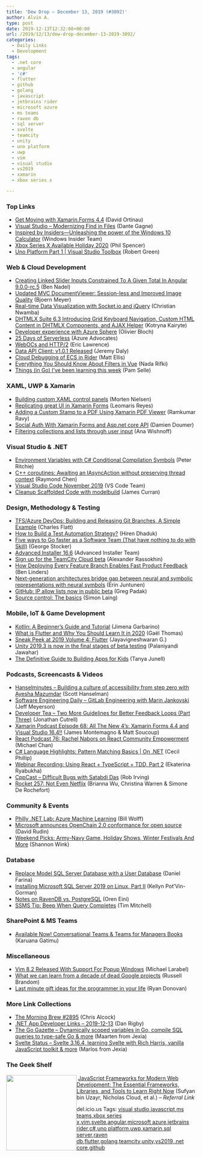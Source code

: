 ```yaml
---
title: 'Dew Drop – December 13, 2019 (#3092)'
author: Alvin A.
type: post
date: 2019-12-13T12:32:08+00:00
url: /2019/12/13/dew-drop-december-13-2019-3092/
categories:
  - Daily Links
  - Development
tags:
  - .net core
  - angular
  - 'c#'
  - flutter
  - github
  - golang
  - javascript
  - jetbrains rider
  - microsoft azure
  - ms teams
  - raven db
  - sql server
  - svelte
  - teamcity
  - unity
  - uno platform
  - uwp
  - vim
  - visual studio
  - vs2019
  - xamarin
  - xbox series x

---
```

### <a name="top"></a>Top Links

  * <a href="https://devblogs.microsoft.com/xamarin/xamarin-forms-4-4/" target="_blank" rel="noopener noreferrer">Get Moving with Xamarin.Forms 4.4</a> (David Ortinau)
  * <a href="https://devblogs.microsoft.com/visualstudio/modernizing-find-in-files/" target="_blank" rel="noopener noreferrer">Visual Studio &#8211; Modernizing Find in Files</a> (Dante Gagne)
  * <a href="https://insider.windows.com/en-us/community-news/windows-calculator/" target="_blank" rel="noopener noreferrer">Inspired by Insiders—Unleashing the power of the Windows 10 Calculator</a> (Windows Insider Team)
  * <a href="http://feedproxy.google.com/~r/MajorNelson/~3/Wpc5A1jaa2I/" target="_blank" rel="noopener noreferrer">Xbox Series X Available Holiday 2020</a> (Phil Spencer)
  * <a href="https://channel9.msdn.com/Shows/Visual-Studio-Toolbox/Uno-Platform-Part-1?WT.mc_id=DX_MVP4025064" target="_blank" rel="noopener noreferrer">Uno Platform Part 1 | Visual Studio Toolbox</a> (Robert Green)



### <a name="web"></a>Web & Cloud Development

  * <a href="https://www.bennadel.com/blog/3739-creating-linked-slider-inputs-constrained-to-a-given-total-in-angular-9-0-0-rc-5.htm" target="_blank" rel="noopener noreferrer">Creating Linked Slider Inputs Constrained To A Given Total In Angular 9.0.0-rc.5</a> (Ben Nadel)
  * <a href="https://www.textcontrol.com/blog/2019/12/12/updated-mvc-documentviewer-session-less-and-improved-image-quality/" target="_blank" rel="noopener noreferrer">Updated MVC DocumentViewer: Session-less and Improved Image Quality</a> (Bjoern Meyer)
  * <a href="https://www.telerik.com/blogs/real-time-data-visualization-with-socket.io-and-jquery" target="_blank" rel="noopener noreferrer">Real-time Data Visualization with Socket.io and jQuery</a> (Christian Nwamba)
  * <a href="https://dhtmlx.com/blog/dhtmlx-suite-6-3-grid-keyboard-navigation-custom-htmlx-content-ajax-helper/" target="_blank" rel="noopener noreferrer">DHTMLX Suite 6.3 Introducing Grid Keyboard Navigation, Custom HTML Content in DHTMLX Components, and AJAX Helper</a> (Kotryna Kairyte)
  * <a href="https://techcommunity.microsoft.com/t5/Internet-of-Things/Developer-experience-with-Azure-Sphere/ba-p/1063218" target="_blank" rel="noopener noreferrer">Developer experience with Azure Sphere</a> (Olivier Bloch)
  * <a href="https://25daysofserverless.com/" target="_blank" rel="noopener noreferrer">25 Days of Serverless</a> (Azure Advocates)
  * <a href="https://textslashplain.com/2019/12/12/webocs-and-http-2/" target="_blank" rel="noopener noreferrer">WebOCs and HTTP/2</a> (Eric Lawrence)
  * <a href="https://www.jeremydaly.com/data-api-client-v1-0-1-released/" target="_blank" rel="noopener noreferrer">Data API Client: v1.0.1 Released</a> (Jeremy Daly)
  * <a href="https://blog.jetbrains.com/dotnet/2019/12/12/cloud-debugging-of-ecs-in-rider/" target="_blank" rel="noopener noreferrer">Cloud Debugging of ECS in Rider</a> (Matt Ellis)
  * <a href="https://www.telerik.com/blogs/everything-you-should-know-about-filters-in-vue" target="_blank" rel="noopener noreferrer">Everything You Should Know About Filters in Vue</a> (Nada Rifki)
  * <a href="http://thewebivore.com/things-in-go-ive-been-learning-this-week/" target="_blank" rel="noopener noreferrer">Things (in Go) I’ve been learning this week</a> (Pam Selle)



### <a name="silverlight"></a>XAML, UWP & Xamarin

  * <a href="https://www.sharpgis.net/post/2019/12/12/building-custom-xaml-control-panels" target="_blank" rel="noopener noreferrer">Building custom XAML control panels</a> (Morten Nielsen)
  * <a href="https://askxammy.com/replicating-great-ui-in-xamarin-forms/" target="_blank" rel="noopener noreferrer">Replicating great UI in Xamarin Forms</a> (Leomaris Reyes)
  * <a href="https://www.syncfusion.com/blogs/post/adding-a-custom-stamp-to-a-pdf-using-xamarin-pdf-viewer.aspx" target="_blank" rel="noopener noreferrer">Adding a Custom Stamp to a PDF Using Xamarin PDF Viewer</a> (Ramkumar Ravy)
  * <a href="https://doumer.me/social-auth-with-xamarin-forms-and-asp-net-core-api/" target="_blank" rel="noopener noreferrer">Social Auth With Xamarin Forms and Asp.net core API</a> (Damien Doumer)
  * <a href="https://docs.microsoft.com/en-us/windows/uwp/design/controls-and-patterns/listview-filtering" target="_blank" rel="noopener noreferrer">Filtering collections and lists through user input</a> (Ana Wishnoff)



### <a name="dotnet"></a>Visual Studio & .NET

  * <a href="http://blog.peterritchie.com/Environment-Variables-with-CSharp-Conditional-Compilation-Symbols/" target="_blank" rel="noopener noreferrer">Environment Variables with C# Conditional Compilation Symbols</a> (Peter Ritchie)
  * <a href="https://devblogs.microsoft.com/oldnewthing/20191212-00/?p=103207" target="_blank" rel="noopener noreferrer">C++ coroutines: Awaiting an IAsyncAction without preserving thread context</a> (Raymond Chen)
  * <a href="https://code.visualstudio.com/updates/v1_41" target="_blank" rel="noopener noreferrer">Visual Studio Code November 2019</a> (VS Code Team)
  * <a href="http://feedproxy.google.com/~r/HonestIllusion/~3/d8e0WvtjgbI/cleanup-Scaffolded-Code-with-ModelBuilder.html" target="_blank" rel="noopener noreferrer">Cleanup Scaffolded Code with modelbuild</a> (James Curran)



### <a name="design"></a>Design, Methodology & Testing

  * <a href="https://www.softwaremeadows.com/posts/tfs_azure_devops__building_and_releasing_git_branches,_a_simple_example" target="_blank" rel="noopener noreferrer">TFS/Azure DevOps: Building and Releasing Git Branches, A Simple Example</a> (Charles Flatt)
  * <a href="https://www.simform.com/test-automation-strategy/" target="_blank" rel="noopener noreferrer">How to Build a Test Automation Strategy?</a> (Hiren Dhaduk)
  * <a href="https://georgestocker.com/2019/12/13/five-ways-to-go-faster-as-a-software-team-that-have-nothing-to-do-with-skill/?utm_source=rss&utm_medium=rss&utm_campaign=five-ways-to-go-faster-as-a-software-team-that-have-nothing-to-do-with-skill" target="_blank" rel="noopener noreferrer">Five ways to Go faster as a Software Team (That have nothing to do with Skill)</a> (George Stocker)
  * <a href="https://www.advancedinstaller.com/release-16.6.html" target="_blank" rel="noopener noreferrer">Advanced Installer 16.6</a> (Advanced Installer Team)
  * <a href="https://blog.jetbrains.com/teamcity/2019/12/sign-up-for-the-teamcity-cloud-beta/" target="_blank" rel="noopener noreferrer">Sign up for the TeamCity Cloud beta</a> (Alexander Rassokhin)
  * <a href="https://www.infoq.com/news/2019/12/deploy-feature-fast-feedback?utm_campaign=infoq_content&utm_source=infoq&utm_medium=feed&utm_term=global" target="_blank" rel="noopener noreferrer">How Deploying Every Feature Branch Enables Fast Product Feedback</a> (Ben Linders)
  * <a href="https://www.microsoft.com/en-us/research/blog/next-generation-architectures-bridge-gap-between-neural-and-symbolic-representations-with-neural-symbols/" target="_blank" rel="noopener noreferrer">Next-generation architectures bridge gap between neural and symbolic representations with neural symbols</a> (Erin Juntunen)
  * <a href="https://github.blog/2019-12-12-ip-allow-lists-now-in-public-beta/" target="_blank" rel="noopener noreferrer">GitHub: IP allow lists now in public beta</a> (Greg Padak)
  * <a href="https://blog.scottlogic.com/2019/12/11/source-control-basics.html" target="_blank" rel="noopener noreferrer">Source control: The basics</a> (Simon Laing)



### <a name="mobile"></a>Mobile, IoT & Game Development

  * <a href="https://developer.okta.com/blog/2019/12/12/tutorial-kotlin-beginners-guide" target="_blank" rel="noopener noreferrer">Kotlin: A Beginner&#8217;s Guide and Tutorial</a> (Jimena Garbarino)
  * <a href="https://www.freecodecamp.org/news/what-is-flutter-and-why-you-should-learn-it-in-2020/" target="_blank" rel="noopener noreferrer">What is Flutter and Why You Should Learn It in 2020</a> (Gaël Thomas)
  * <a href="https://www.syncfusion.com/blogs/post/sneak-peek-2019-volume-4-flutter.aspx" target="_blank" rel="noopener noreferrer">Sneak Peek at 2019 Volume 4: Flutter</a> (Jayavigneshwaran G.)
  * <a href="https://blogs.unity3d.com/2019/12/12/2019-3-is-now-in-the-final-stages-of-beta-testing/" target="_blank" rel="noopener noreferrer">Unity 2019.3 is now in the final stages of beta testing</a> (Palaniyandi Jawahar)
  * <a href="https://www.toptal.com/designers/interactive/guide-to-apps-for-children" target="_blank" rel="noopener noreferrer">The Definitive Guide to Building Apps for Kids</a> (Tanya Junell)



### <a name="podcasts"></a>Podcasts, Screencasts & Videos

  * <a href="https://hanselminutes.simplecast.com/episodes/building-a-culture-of-accessibility-from-step-zero-with-ayesha-mazumdar-e6aA8tUv" target="_blank" rel="noopener noreferrer">Hanselminutes &#8211; Building a culture of accessibility from step zero with Ayesha Mazumdar</a> (Scott Hanselman)
  * <a href="https://softwareengineeringdaily.com/2019/12/13/gitlab-engineering-with-marin-jankovski/" target="_blank" rel="noopener noreferrer">Software Engineering Daily &#8211; GitLab Engineering with Marin Jankovski</a> (Jeff Meyerson)
  * <a href="http://developertea.simplecast.fm/9d67770c" target="_blank" rel="noopener noreferrer">Developer Tea &#8211; Two More Guidelines for Better Feedback Loops (Part Three)</a> (Jonathan Cutrell)
  * <a href="https://www.xamarinpodcast.com/68" target="_blank" rel="noopener noreferrer">Xamarin Podcast Episode 68: All The New 4&#8217;s: Xamarin Forms 4.4 and Visual Studio 16.4!!</a> (James Montemagno & Matt Soucoup)
  * <a href="http://reactpodcast.com/76" target="_blank" rel="noopener noreferrer">React Podcast 76: Rachel Nabors on React Community Empowerment</a> (Michael Chan)
  * <a href="https://channel9.msdn.com/Shows/On-NET/CSharp-Language-Highlights-Pattern-Matching-Basics?WT.mc_id=DX_MVP4025064" target="_blank" rel="noopener noreferrer">C# Language Highlights: Pattern Matching Basics | On .NET</a> (Cecil Phillip)
  * <a href="https://blog.jetbrains.com/webstorm/2019/12/webinar-recording-using-react-typescript-tdd-part-2/" target="_blank" rel="noopener noreferrer">Webinar Recording: Using React + TypeScript + TDD, Part 2</a> (Ekaterina Ryabukha)
  * <a href="http://cppcast.libsyn.com/difficult-bugs-with-satabdi-das" target="_blank" rel="noopener noreferrer">CppCast &#8211; Difficult Bugs with Satabdi Das</a> (Rob Irving)
  * <a href="http://relay.fm/rocket/257" target="_blank" rel="noopener noreferrer">Rocket 257: Not Even Netflix</a> (Brianna Wu, Christina Warren & Simone De Rochefort)



### <a name="events"></a>Community & Events

  * <a href="https://www.meetup.com/Philly-NET/events/267136778/" target="_blank" rel="noopener noreferrer">Philly .NET Lab: Azure Machine Learning</a> (Bill Wolff)
  * <a href="https://cloudblogs.microsoft.com/opensource/2019/12/12/announcing-microsoft-openchain-conformance/" target="_blank" rel="noopener noreferrer">Microsoft announces OpenChain 2.0 conformance for open source</a> (David Rudin)
  * <a href="https://www.uwishunu.com/2019/12/things-to-do-in-philadelphia-this-weekend-december-13-15-2019/" target="_blank" rel="noopener noreferrer">Weekend Picks: Army-Navy Game, Holiday Shows, Winter Festivals And More</a> (Shannon Wink)



### <a name="sql"></a>Database

  * <a href="http://feedproxy.google.com/~r/MSSQLTips-LatestSqlServerTips/~3/QPCdJb4YP3s/" target="_blank" rel="noopener noreferrer">Replace Model SQL Server Database with a User Database</a> (Daniel Farina)
  * <a href="https://dbakevlar.com/2019/12/installing-microsoft-sql-server-2019-on-linux-part-ii/" target="_blank" rel="noopener noreferrer">Installing Microsoft SQL Server 2019 on Linux, Part II</a> (Kellyn Pot’Vin-Gorman)
  * <a href="http://feedproxy.google.com/~r/AyendeRahien/~3/TieabL8Jzb8/notes-on-ravendb-vs-postgresql" target="_blank" rel="noopener noreferrer">Notes on RavenDB vs. PostgreSQL</a> (Oren Eini)
  * <a href="https://www.timmitchell.net/post/2019/12/12/ssms-tip-beep-when-query-completes/" target="_blank" rel="noopener noreferrer">SSMS Tip: Beep When Query Completes</a> (Tim Mitchell)



### <a name="sp"></a>SharePoint & MS Teams

  * <a href="https://techcommunity.microsoft.com/t5/Driving-Adoption-Blog/Available-Now-Conversational-Teams-amp-Teams-for-Managers-Books/ba-p/1061625" target="_blank" rel="noopener noreferrer">Available Now! Conversational Teams & Teams for Managers Books</a> (Karuana Gatimu)



### <a name="misc"></a>Miscellaneous

  * <a href="http://www.phoronix.com/scan.php?page=news_item&px=Vim-8.2-Released" target="_blank" rel="noopener noreferrer">Vim 8.2 Released With Support For Popup Windows</a> (Michael Larabel)
  * <a href="https://www.theverge.com/2019/12/12/21012505/google-decade-failed-projects-discontinued-wave-glass-daydream-vr" target="_blank" rel="noopener noreferrer">What we can learn from a decade of dead Google projects</a> (Russell Brandom)
  * <a href="https://stackoverflow.blog/2019/12/12/last-minute-gift-ideas-for-the-programmer-in-your-life/" target="_blank" rel="noopener noreferrer">Last minute gift ideas for the programmer in your life</a> (Ryan Donovan)



### <a name="links"></a>More Link Collections

  * <a href="http://feedproxy.google.com/~r/ReflectivePerspective/~3/20orUYS3EEE/" target="_blank" rel="noopener noreferrer">The Morning Brew #2895</a> (Chris Alcock)
  * <a href="https://links.danrigby.com/2019/12/app-developer-links-2019-12-13/" target="_blank" rel="noopener noreferrer">.NET App Developer Links &#8211; 2019-12-13</a> (Dan Rigby)
  * <a href="http://www.go-gazette.com/archive/214424" target="_blank" rel="noopener noreferrer">The Go Gazette &#8211; Dynamically scoped variables in Go, compile SQL queries to type-safe Go & more</a> (Maarten from Jexia)
  * <a href="http://www.sveltestatus.com/issues/svelte-3-16-4-learning-svelte-with-rich-harris-vanilla-javascript-toolkit-more-214571" target="_blank" rel="noopener noreferrer">Svelte Status &#8211; Svelte 3.16.4, learning Svelte with Rich Harris, vanilla JavaScript toolkit & more</a> (Marlos from Jexia)



### <a name="shelf"></a>The Geek Shelf

<a href="https://www.amazon.com/JavaScript-Frameworks-Modern-Web-Development/dp/1484249941/?tag=amvin-20" target="_blank" rel="noopener noreferrer"><img loading="lazy" decoding="async" width="187" height="200" align="left" style="margin: 0px 0px 10px; border: 0px currentcolor; border-image: none; float: left; display: inline; background-image: none;" src="https://m.media-amazon.com/images/I/61BVFnRmxhL._AC_UL320_ML3_.jpg" border="0" /></a>&nbsp;<a href="https://www.amazon.com/JavaScript-Frameworks-Modern-Web-Development/dp/1484249941/?tag=amvin-20" target="_blank" rel="noopener noreferrer">JavaScript Frameworks for Modern Web Development: The Essential Frameworks, Libraries, and Tools to Learn Right Now</a> (Sufyan bin Uzayr, Nicholas Cloud, et al.) _&#8211; Referral Link_







<div class="wlWriterEditableSmartContent" id="scid:77ECF5F8-D252-44F5-B4EB-D463C5396A79:fa368960-b806-4c06-8621-067d9dd8ffdd" style="margin: 0px; padding: 0px; float: none; display: inline;">
  del.icio.us Tags: <a href="http://del.icio.us/popular/visual+studio" rel="tag">visual studio</a>,<a href="http://del.icio.us/popular/javascript" rel="tag">javascript</a>,<a href="http://del.icio.us/popular/ms+teams" rel="tag">ms teams</a>,<a href="http://del.icio.us/popular/xbox+series+x" rel="tag">xbox series x</a>,<a href="http://del.icio.us/popular/vim" rel="tag">vim</a>,<a href="http://del.icio.us/popular/svelte" rel="tag">svelte</a>,<a href="http://del.icio.us/popular/angular" rel="tag">angular</a>,<a href="http://del.icio.us/popular/microsoft+azure" rel="tag">microsoft azure</a>,<a href="http://del.icio.us/popular/jetbrains+rider" rel="tag">jetbrains rider</a>,<a href="http://del.icio.us/popular/c%23" rel="tag">c#</a>,<a href="http://del.icio.us/popular/uno+platform" rel="tag">uno platform</a>,<a href="http://del.icio.us/popular/uwp" rel="tag">uwp</a>,<a href="http://del.icio.us/popular/xamarin" rel="tag">xamarin</a>,<a href="http://del.icio.us/popular/sql+server" rel="tag">sql server</a>,<a href="http://del.icio.us/popular/raven+db" rel="tag">raven db</a>,<a href="http://del.icio.us/popular/flutter" rel="tag">flutter</a>,<a href="http://del.icio.us/popular/golang" rel="tag">golang</a>,<a href="http://del.icio.us/popular/teamcity" rel="tag">teamcity</a>,<a href="http://del.icio.us/popular/unity" rel="tag">unity</a>,<a href="http://del.icio.us/popular/vs2019" rel="tag">vs2019</a>,<a href="http://del.icio.us/popular/.net+core" rel="tag">.net core</a>,<a href="http://del.icio.us/popular/github" rel="tag">github</a>
</div>